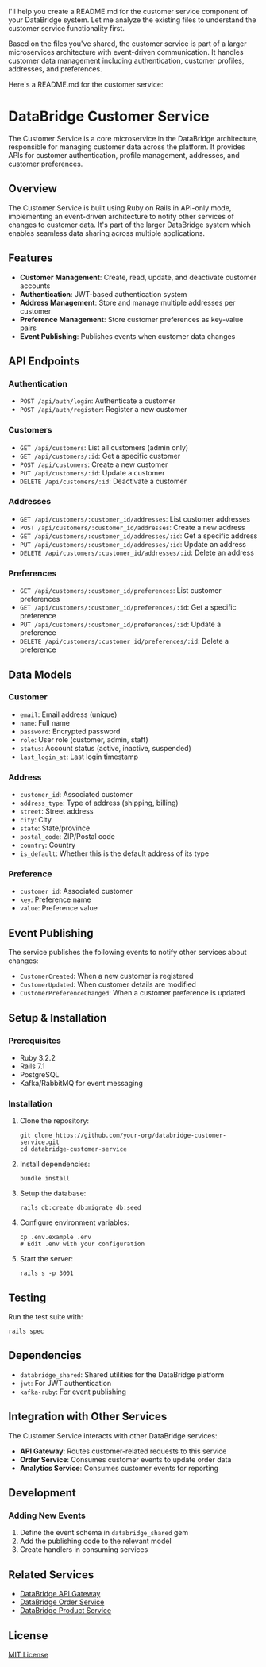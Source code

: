 I'll help you create a README.md for the customer service component of your DataBridge system. Let me analyze the existing files to understand the customer service functionality first.

Based on the files you've shared, the customer service is part of a larger microservices architecture with event-driven communication. It handles customer data management including authentication, customer profiles, addresses, and preferences.

Here's a README.md for the customer service:

# DataBridge Customer Service

The Customer Service is a core microservice in the DataBridge architecture, responsible for managing customer data across the platform. It provides APIs for customer authentication, profile management, addresses, and customer preferences.

## Overview

The Customer Service is built using Ruby on Rails in API-only mode, implementing an event-driven architecture to notify other services of changes to customer data. It's part of the larger DataBridge system which enables seamless data sharing across multiple applications.

## Features

- **Customer Management**: Create, read, update, and deactivate customer accounts
- **Authentication**: JWT-based authentication system
- **Address Management**: Store and manage multiple addresses per customer
- **Preference Management**: Store customer preferences as key-value pairs
- **Event Publishing**: Publishes events when customer data changes

## API Endpoints

### Authentication
- `POST /api/auth/login`: Authenticate a customer
- `POST /api/auth/register`: Register a new customer

### Customers
- `GET /api/customers`: List all customers (admin only)
- `GET /api/customers/:id`: Get a specific customer
- `POST /api/customers`: Create a new customer
- `PUT /api/customers/:id`: Update a customer
- `DELETE /api/customers/:id`: Deactivate a customer

### Addresses
- `GET /api/customers/:customer_id/addresses`: List customer addresses
- `POST /api/customers/:customer_id/addresses`: Create a new address
- `GET /api/customers/:customer_id/addresses/:id`: Get a specific address
- `PUT /api/customers/:customer_id/addresses/:id`: Update an address
- `DELETE /api/customers/:customer_id/addresses/:id`: Delete an address

### Preferences
- `GET /api/customers/:customer_id/preferences`: List customer preferences
- `GET /api/customers/:customer_id/preferences/:id`: Get a specific preference
- `PUT /api/customers/:customer_id/preferences/:id`: Update a preference
- `DELETE /api/customers/:customer_id/preferences/:id`: Delete a preference

## Data Models

### Customer
- `email`: Email address (unique)
- `name`: Full name
- `password`: Encrypted password
- `role`: User role (customer, admin, staff)
- `status`: Account status (active, inactive, suspended)
- `last_login_at`: Last login timestamp

### Address
- `customer_id`: Associated customer
- `address_type`: Type of address (shipping, billing)
- `street`: Street address
- `city`: City
- `state`: State/province
- `postal_code`: ZIP/Postal code
- `country`: Country
- `is_default`: Whether this is the default address of its type

### Preference
- `customer_id`: Associated customer
- `key`: Preference name
- `value`: Preference value

## Event Publishing

The service publishes the following events to notify other services about changes:

- `CustomerCreated`: When a new customer is registered
- `CustomerUpdated`: When customer details are modified
- `CustomerPreferenceChanged`: When a customer preference is updated

## Setup & Installation

### Prerequisites
- Ruby 3.2.2
- Rails 7.1
- PostgreSQL
- Kafka/RabbitMQ for event messaging

### Installation

1. Clone the repository:
   ```
   git clone https://github.com/your-org/databridge-customer-service.git
   cd databridge-customer-service
   ```

2. Install dependencies:
   ```
   bundle install
   ```

3. Setup the database:
   ```
   rails db:create db:migrate db:seed
   ```

4. Configure environment variables:
   ```
   cp .env.example .env
   # Edit .env with your configuration
   ```

5. Start the server:
   ```
   rails s -p 3001
   ```

## Testing

Run the test suite with:

```
rails spec
```

## Dependencies

- `databridge_shared`: Shared utilities for the DataBridge platform
- `jwt`: For JWT authentication
- `kafka-ruby`: For event publishing

## Integration with Other Services

The Customer Service interacts with other DataBridge services:
- **API Gateway**: Routes customer-related requests to this service
- **Order Service**: Consumes customer events to update order data
- **Analytics Service**: Consumes customer events for reporting

## Development

### Adding New Events

1. Define the event schema in `databridge_shared` gem
2. Add the publishing code to the relevant model
3. Create handlers in consuming services

## Related Services

- [DataBridge API Gateway](https://github.com/Niraj22/databridge-api-gateway)
- [DataBridge Order Service](https://github.com/Niraj22/databridge-order-service)
- [DataBridge Product Service](https://github.com/Niraj22/databridge-product-service)

## License

[MIT License](LICENSE)
